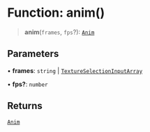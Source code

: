 # Function: anim()

> **anim**(`frames`, `fps`?): [`Anim`](../classes/Anim)

## Parameters

• **frames**: `string` \| [`TextureSelectionInputArray`](../type-aliases/TextureSelectionInputArray)

• **fps?**: `number`

## Returns

[`Anim`](../classes/Anim)
